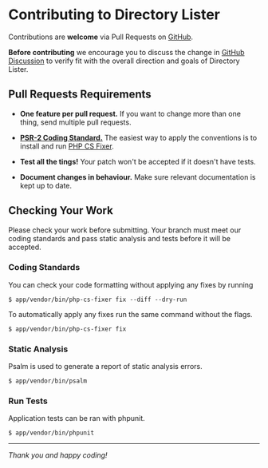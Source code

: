 # Contributing to Directory Lister

Contributions are **welcome** via Pull Requests on [GitHub](https://github.com/DirectoryLister/DirectoryLister).

**Before contributing** we encourage you to discuss the change in
[GitHub Discussion](https://github.com/DirectoryLister/DirectoryLister/discussions)
to verify fit with the overall direction and goals of Directory Lister.

## Pull Requests Requirements

- **One feature per pull request.** If you want to change more than one thing,
  send multiple pull requests.

- **[PSR-2 Coding Standard.](https://www.php-fig.org/psr/psr-2/)** The easiest
  way to apply the conventions is to install and run
  [PHP CS Fixer](https://github.com/FriendsOfPHP/PHP-CS-Fixer).

- **Test all the tings!** Your patch won't be accepted if it doesn't have tests.

- **Document changes in behaviour.** Make sure relevant documentation is kept
  up to date.

## Checking Your Work

Please check your work before submitting. Your branch must meet our coding
standards and pass static analysis and tests before it will be accepted.

### Coding Standards

You can check your code formatting without applying any fixes by running

    $ app/vendor/bin/php-cs-fixer fix --diff --dry-run

To automatically apply any fixes run the same command without the flags.

    $ app/vendor/bin/php-cs-fixer fix

### Static Analysis

Psalm is used to generate a report of static analysis errors.

    $ app/vendor/bin/psalm

### Run Tests

Application tests can be ran with phpunit.

    $ app/vendor/bin/phpunit

---

*Thank you and happy coding!*
